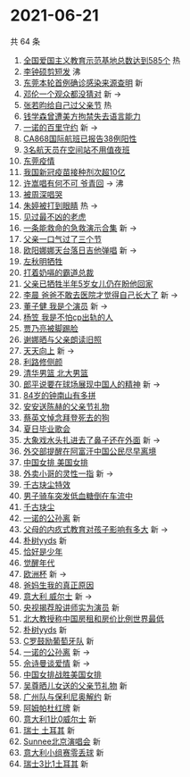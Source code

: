# 2021-06-21

共 64 条

<!-- BEGIN -->
<!-- 最后更新时间 Mon Jun 21 2021 02:21:14 GMT+0800 (China Standard Time) -->

1. [全国爱国主义教育示范基地总数达到585个](https://s.weibo.com//weibo?q=%23%E5%85%A8%E5%9B%BD%E7%88%B1%E5%9B%BD%E4%B8%BB%E4%B9%89%E6%95%99%E8%82%B2%E7%A4%BA%E8%8C%83%E5%9F%BA%E5%9C%B0%E6%80%BB%E6%95%B0%E8%BE%BE%E5%88%B0585%E4%B8%AA%23&Refer=new_time)
   热
2. [李钟硕剪短发](https://s.weibo.com//weibo?q=%23%E6%9D%8E%E9%92%9F%E7%A1%95%E5%89%AA%E7%9F%AD%E5%8F%91%23&Refer=top)
   沸
3. [东莞本轮首例确诊感染来源查明](https://s.weibo.com//weibo?q=%23%E4%B8%9C%E8%8E%9E%E6%9C%AC%E8%BD%AE%E9%A6%96%E4%BE%8B%E7%A1%AE%E8%AF%8A%E6%84%9F%E6%9F%93%E6%9D%A5%E6%BA%90%E6%9F%A5%E6%98%8E%23&Refer=top)
   新
4. [邓伦一个观众都没猜对](https://s.weibo.com//weibo?q=%23%E9%82%93%E4%BC%A6%E4%B8%80%E4%B8%AA%E8%A7%82%E4%BC%97%E9%83%BD%E6%B2%A1%E7%8C%9C%E5%AF%B9%23&Refer=top)
   新 ->
5. [张若昀给自己过父亲节](https://s.weibo.com//weibo?q=%23%E5%BC%A0%E8%8B%A5%E6%98%80%E7%BB%99%E8%87%AA%E5%B7%B1%E8%BF%87%E7%88%B6%E4%BA%B2%E8%8A%82%23&Refer=top)
   热
6. [钱学森曾遭美方拘禁失去语言能力](https://s.weibo.com//weibo?q=%23%E9%92%B1%E5%AD%A6%E6%A3%AE%E6%9B%BE%E9%81%AD%E7%BE%8E%E6%96%B9%E6%8B%98%E7%A6%81%E5%A4%B1%E5%8E%BB%E8%AF%AD%E8%A8%80%E8%83%BD%E5%8A%9B%23&Refer=top)
7. [一诺的百里守约](https://s.weibo.com//weibo?q=%23%E4%B8%80%E8%AF%BA%E7%9A%84%E7%99%BE%E9%87%8C%E5%AE%88%E7%BA%A6%23&Refer=top)
   新 ->
8. [CA868国际航班已报告38例阳性](https://s.weibo.com//weibo?q=%23CA868%E5%9B%BD%E9%99%85%E8%88%AA%E7%8F%AD%E5%B7%B2%E6%8A%A5%E5%91%8A38%E4%BE%8B%E9%98%B3%E6%80%A7%23&Refer=top)
9. [3名航天员在空间站不用值夜班](https://s.weibo.com//weibo?q=%233%E5%90%8D%E8%88%AA%E5%A4%A9%E5%91%98%E5%9C%A8%E7%A9%BA%E9%97%B4%E7%AB%99%E4%B8%8D%E7%94%A8%E5%80%BC%E5%A4%9C%E7%8F%AD%23&Refer=top)
10. [东莞疫情](https://s.weibo.com//weibo?q=%E4%B8%9C%E8%8E%9E%E7%96%AB%E6%83%85&Refer=top)
11. [我国新冠疫苗接种剂次超10亿](https://s.weibo.com//weibo?q=%23%E6%88%91%E5%9B%BD%E6%96%B0%E5%86%A0%E7%96%AB%E8%8B%97%E6%8E%A5%E7%A7%8D%E5%89%82%E6%AC%A1%E8%B6%8510%E4%BA%BF%23&Refer=top)
12. [许嵩唱有何不可 爷青回](https://s.weibo.com//weibo?q=%E8%AE%B8%E5%B5%A9%E5%94%B1%E6%9C%89%E4%BD%95%E4%B8%8D%E5%8F%AF%20%E7%88%B7%E9%9D%92%E5%9B%9E&Refer=top)
    -> 沸
13. [被周深唱哭](https://s.weibo.com//weibo?q=%23%E8%A2%AB%E5%91%A8%E6%B7%B1%E5%94%B1%E5%93%AD%23&Refer=top)
14. [朱婷被打到眼睛](https://s.weibo.com//weibo?q=%23%E6%9C%B1%E5%A9%B7%E8%A2%AB%E6%89%93%E5%88%B0%E7%9C%BC%E7%9D%9B%23&Refer=top)
    热 ->
15. [见过最不凶的老虎](https://s.weibo.com//weibo?q=%23%E8%A7%81%E8%BF%87%E6%9C%80%E4%B8%8D%E5%87%B6%E7%9A%84%E8%80%81%E8%99%8E%23&Refer=top)
16. [一条能救命的急救演示合集](https://s.weibo.com//weibo?q=%23%E4%B8%80%E6%9D%A1%E8%83%BD%E6%95%91%E5%91%BD%E7%9A%84%E6%80%A5%E6%95%91%E6%BC%94%E7%A4%BA%E5%90%88%E9%9B%86%23&Refer=top)
    新 ->
17. [父亲一口气过了三个节](https://s.weibo.com//weibo?q=%23%E7%88%B6%E4%BA%B2%E4%B8%80%E5%8F%A3%E6%B0%94%E8%BF%87%E4%BA%86%E4%B8%89%E4%B8%AA%E8%8A%82%23&Refer=top)
18. [欧阳娜娜天台落日吉他弹唱](https://s.weibo.com//weibo?q=%23%E6%AC%A7%E9%98%B3%E5%A8%9C%E5%A8%9C%E5%A4%A9%E5%8F%B0%E8%90%BD%E6%97%A5%E5%90%89%E4%BB%96%E5%BC%B9%E5%94%B1%23&Refer=top)
    新 ->
19. [左秋明牺牲](https://s.weibo.com//weibo?q=%23%E5%B7%A6%E7%A7%8B%E6%98%8E%E7%89%BA%E7%89%B2%23&Refer=top)
20. [打着奶嗝的霸道总裁](https://s.weibo.com//weibo?q=%23%E6%89%93%E7%9D%80%E5%A5%B6%E5%97%9D%E7%9A%84%E9%9C%B8%E9%81%93%E6%80%BB%E8%A3%81%23&Refer=top)
21. [父亲已牺牲半年5岁女儿仍在盼他回家](https://s.weibo.com//weibo?q=%23%E7%88%B6%E4%BA%B2%E5%B7%B2%E7%89%BA%E7%89%B2%E5%8D%8A%E5%B9%B45%E5%B2%81%E5%A5%B3%E5%84%BF%E4%BB%8D%E5%9C%A8%E7%9B%BC%E4%BB%96%E5%9B%9E%E5%AE%B6%23&Refer=top)
22. [李晨
    爸爸不敢去医院才觉得自己长大了](https://s.weibo.com//weibo?q=%E6%9D%8E%E6%99%A8%20%E7%88%B8%E7%88%B8%E4%B8%8D%E6%95%A2%E5%8E%BB%E5%8C%BB%E9%99%A2%E6%89%8D%E8%A7%89%E5%BE%97%E8%87%AA%E5%B7%B1%E9%95%BF%E5%A4%A7%E4%BA%86&Refer=top)
    新 ->
23. [董子健 我是个演员](https://s.weibo.com//weibo?q=%E8%91%A3%E5%AD%90%E5%81%A5%20%E6%88%91%E6%98%AF%E4%B8%AA%E6%BC%94%E5%91%98&Refer=top)
    新 ->
24. [杨笠 我是不怕cp出轨的人](https://s.weibo.com//weibo?q=%E6%9D%A8%E7%AC%A0%20%E6%88%91%E6%98%AF%E4%B8%8D%E6%80%95cp%E5%87%BA%E8%BD%A8%E7%9A%84%E4%BA%BA&Refer=top)
25. [贾乃亮被脚踢脸](https://s.weibo.com//weibo?q=%23%E8%B4%BE%E4%B9%83%E4%BA%AE%E8%A2%AB%E8%84%9A%E8%B8%A2%E8%84%B8%23&Refer=top)
26. [谢娜晒与父亲朗读旧照](https://s.weibo.com//weibo?q=%23%E8%B0%A2%E5%A8%9C%E6%99%92%E4%B8%8E%E7%88%B6%E4%BA%B2%E6%9C%97%E8%AF%BB%E6%97%A7%E7%85%A7%23&Refer=top)
27. [天天向上](https://s.weibo.com//weibo?q=%E5%A4%A9%E5%A4%A9%E5%90%91%E4%B8%8A&Refer=top)
    新 ->
28. [利路修侧颜](https://s.weibo.com//weibo?q=%23%E5%88%A9%E8%B7%AF%E4%BF%AE%E4%BE%A7%E9%A2%9C%23&Refer=top)
29. [清华男篮 北大男篮](https://s.weibo.com//weibo?q=%E6%B8%85%E5%8D%8E%E7%94%B7%E7%AF%AE%20%E5%8C%97%E5%A4%A7%E7%94%B7%E7%AF%AE&Refer=top)
30. [郎平说要在球场展现中国人的精神](https://s.weibo.com//weibo?q=%23%E9%83%8E%E5%B9%B3%E8%AF%B4%E8%A6%81%E5%9C%A8%E7%90%83%E5%9C%BA%E5%B1%95%E7%8E%B0%E4%B8%AD%E5%9B%BD%E4%BA%BA%E7%9A%84%E7%B2%BE%E7%A5%9E%23&Refer=top)
    新 ->
31. [84岁的钟南山有多拼](https://s.weibo.com//weibo?q=%2384%E5%B2%81%E7%9A%84%E9%92%9F%E5%8D%97%E5%B1%B1%E6%9C%89%E5%A4%9A%E6%8B%BC%23&Refer=top)
32. [安安送陈赫的父亲节礼物](https://s.weibo.com//weibo?q=%23%E5%AE%89%E5%AE%89%E9%80%81%E9%99%88%E8%B5%AB%E7%9A%84%E7%88%B6%E4%BA%B2%E8%8A%82%E7%A4%BC%E7%89%A9%23&Refer=top)
33. [蔡英文悼念拜登死去的狗](https://s.weibo.com//weibo?q=%23%E8%94%A1%E8%8B%B1%E6%96%87%E6%82%BC%E5%BF%B5%E6%8B%9C%E7%99%BB%E6%AD%BB%E5%8E%BB%E7%9A%84%E7%8B%97%23&Refer=top)
34. [夏日毕业歌会](https://s.weibo.com//weibo?q=%E5%A4%8F%E6%97%A5%E6%AF%95%E4%B8%9A%E6%AD%8C%E4%BC%9A&Refer=top)
35. [大象戏水头扎进去了鼻子还在外面](https://s.weibo.com//weibo?q=%23%E5%A4%A7%E8%B1%A1%E6%88%8F%E6%B0%B4%E5%A4%B4%E6%89%8E%E8%BF%9B%E5%8E%BB%E4%BA%86%E9%BC%BB%E5%AD%90%E8%BF%98%E5%9C%A8%E5%A4%96%E9%9D%A2%23&Refer=top)
    新 ->
36. [外交部提醒在阿富汗中国公民尽早离境](https://s.weibo.com//weibo?q=%23%E5%A4%96%E4%BA%A4%E9%83%A8%E6%8F%90%E9%86%92%E5%9C%A8%E9%98%BF%E5%AF%8C%E6%B1%97%E4%B8%AD%E5%9B%BD%E5%85%AC%E6%B0%91%E5%B0%BD%E6%97%A9%E7%A6%BB%E5%A2%83%23&Refer=top)
37. [中国女排 美国女排](https://s.weibo.com//weibo?q=%E4%B8%AD%E5%9B%BD%E5%A5%B3%E6%8E%92%20%E7%BE%8E%E5%9B%BD%E5%A5%B3%E6%8E%92&Refer=top)
38. [外卖小哥的灵性一指](https://s.weibo.com//weibo?q=%23%E5%A4%96%E5%8D%96%E5%B0%8F%E5%93%A5%E7%9A%84%E7%81%B5%E6%80%A7%E4%B8%80%E6%8C%87%23&Refer=top)
    新 ->
39. [千古玦尘特效](https://s.weibo.com//weibo?q=%23%E5%8D%83%E5%8F%A4%E7%8E%A6%E5%B0%98%E7%89%B9%E6%95%88%23&Refer=top)
40. [男子骑车突发低血糖倒在车流中](https://s.weibo.com//weibo?q=%23%E7%94%B7%E5%AD%90%E9%AA%91%E8%BD%A6%E7%AA%81%E5%8F%91%E4%BD%8E%E8%A1%80%E7%B3%96%E5%80%92%E5%9C%A8%E8%BD%A6%E6%B5%81%E4%B8%AD%23&Refer=top)
41. [千古玦尘](https://s.weibo.com//weibo?q=%23%E5%8D%83%E5%8F%A4%E7%8E%A6%E5%B0%98%23&Refer=top)
42. [一诺的公孙离](https://s.weibo.com//weibo?q=%E4%B8%80%E8%AF%BA%E7%9A%84%E5%85%AC%E5%AD%99%E7%A6%BB&Refer=top)
    新
43. [父母的内疚式教育对孩子影响有多大](https://s.weibo.com//weibo?q=%23%E7%88%B6%E6%AF%8D%E7%9A%84%E5%86%85%E7%96%9A%E5%BC%8F%E6%95%99%E8%82%B2%E5%AF%B9%E5%AD%A9%E5%AD%90%E5%BD%B1%E5%93%8D%E6%9C%89%E5%A4%9A%E5%A4%A7%23&Refer=top)
    新 ->
44. [朴树yyds](https://s.weibo.com//weibo?q=%E6%9C%B4%E6%A0%91yyds&Refer=top) 新
45. [恰好是少年](https://s.weibo.com//weibo?q=%E6%81%B0%E5%A5%BD%E6%98%AF%E5%B0%91%E5%B9%B4&Refer=top)
46. [觉醒年代](https://s.weibo.com//weibo?q=%E8%A7%89%E9%86%92%E5%B9%B4%E4%BB%A3&Refer=top)
47. [欧洲杯](https://s.weibo.com//weibo?q=%E6%AC%A7%E6%B4%B2%E6%9D%AF&Refer=top) 新
    ->
48. [爸妈生我的真正原因](https://s.weibo.com//weibo?q=%23%E7%88%B8%E5%A6%88%E7%94%9F%E6%88%91%E7%9A%84%E7%9C%9F%E6%AD%A3%E5%8E%9F%E5%9B%A0%23&Refer=top)
49. [意大利 威尔士](https://s.weibo.com//weibo?q=%E6%84%8F%E5%A4%A7%E5%88%A9%20%E5%A8%81%E5%B0%94%E5%A3%AB&Refer=top)
    新 ->
50. [央视揭荐股讲师实为演员](https://s.weibo.com//weibo?q=%23%E5%A4%AE%E8%A7%86%E6%8F%AD%E8%8D%90%E8%82%A1%E8%AE%B2%E5%B8%88%E5%AE%9E%E4%B8%BA%E6%BC%94%E5%91%98%23&Refer=top)
    新
51. [北大教授称中国房租和房价比例世界最低](https://s.weibo.com//weibo?q=%23%E5%8C%97%E5%A4%A7%E6%95%99%E6%8E%88%E7%A7%B0%E4%B8%AD%E5%9B%BD%E6%88%BF%E7%A7%9F%E5%92%8C%E6%88%BF%E4%BB%B7%E6%AF%94%E4%BE%8B%E4%B8%96%E7%95%8C%E6%9C%80%E4%BD%8E%23&Refer=top)
52. [朴树yyds](https://s.weibo.com//weibo?q=%23%E6%9C%B4%E6%A0%91yyds%23&Refer=top)
    新
53. [C罗鼓励葡萄牙队](https://s.weibo.com//weibo?q=%23C%E7%BD%97%E9%BC%93%E5%8A%B1%E8%91%A1%E8%90%84%E7%89%99%E9%98%9F%23&Refer=top)
    新
54. [一诺的公孙离](https://s.weibo.com//weibo?q=%23%E4%B8%80%E8%AF%BA%E7%9A%84%E5%85%AC%E5%AD%99%E7%A6%BB%23&Refer=top)
    新 ->
55. [佘诗曼谈爱情](https://s.weibo.com//weibo?q=%23%E4%BD%98%E8%AF%97%E6%9B%BC%E8%B0%88%E7%88%B1%E6%83%85%23&Refer=top)
    新 ->
56. [中国女排战胜美国女排](https://s.weibo.com//weibo?q=%23%E4%B8%AD%E5%9B%BD%E5%A5%B3%E6%8E%92%E6%88%98%E8%83%9C%E7%BE%8E%E5%9B%BD%E5%A5%B3%E6%8E%92%23&Refer=top)
57. [吴尊晒儿女送的父亲节礼物](https://s.weibo.com//weibo?q=%23%E5%90%B4%E5%B0%8A%E6%99%92%E5%84%BF%E5%A5%B3%E9%80%81%E7%9A%84%E7%88%B6%E4%BA%B2%E8%8A%82%E7%A4%BC%E7%89%A9%23&Refer=top)
    新
58. [广州队与保利尼奥解约](https://s.weibo.com//weibo?q=%23%E5%B9%BF%E5%B7%9E%E9%98%9F%E4%B8%8E%E4%BF%9D%E5%88%A9%E5%B0%BC%E5%A5%A5%E8%A7%A3%E7%BA%A6%23&Refer=top)
    新
59. [阿姆帕杜红牌](https://s.weibo.com//weibo?q=%E9%98%BF%E5%A7%86%E5%B8%95%E6%9D%9C%E7%BA%A2%E7%89%8C&Refer=top)
    新
60. [意大利1比0威尔士](https://s.weibo.com//weibo?q=%E6%84%8F%E5%A4%A7%E5%88%A91%E6%AF%940%E5%A8%81%E5%B0%94%E5%A3%AB&Refer=top)
    新
61. [瑞士 土耳其](https://s.weibo.com//weibo?q=%E7%91%9E%E5%A3%AB%20%E5%9C%9F%E8%80%B3%E5%85%B6&Refer=top)
    新
62. [Sunnee北京演唱会](https://s.weibo.com//weibo?q=%23Sunnee%E5%8C%97%E4%BA%AC%E6%BC%94%E5%94%B1%E4%BC%9A%23&Refer=top)
    新
63. [意大利小组赛零丢球](https://s.weibo.com//weibo?q=%E6%84%8F%E5%A4%A7%E5%88%A9%E5%B0%8F%E7%BB%84%E8%B5%9B%E9%9B%B6%E4%B8%A2%E7%90%83&Refer=top)
    新
64. [瑞士3比1土耳其](https://s.weibo.com//weibo?q=%E7%91%9E%E5%A3%AB3%E6%AF%941%E5%9C%9F%E8%80%B3%E5%85%B6&Refer=top)
    新

<!-- END -->

